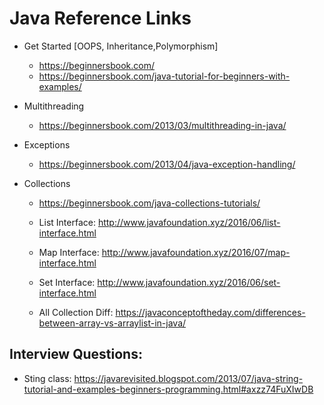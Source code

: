 # Java Reference Links

- Get Started [OOPS, Inheritance,Polymorphism]
    - https://beginnersbook.com/
    - https://beginnersbook.com/java-tutorial-for-beginners-with-examples/

- Multithreading 
     - https://beginnersbook.com/2013/03/multithreading-in-java/
- Exceptions
     - https://beginnersbook.com/2013/04/java-exception-handling/
- Collections
    - https://beginnersbook.com/java-collections-tutorials/

    - List Interface:       http://www.javafoundation.xyz/2016/06/list-interface.html
    - Map Interface:	    http://www.javafoundation.xyz/2016/07/map-interface.html
    - Set Interface:	    http://www.javafoundation.xyz/2016/06/set-interface.html
    - All Collection Diff:	https://javaconceptoftheday.com/differences-between-array-vs-arraylist-in-java/


## Interview Questions:
- Sting class: https://javarevisited.blogspot.com/2013/07/java-string-tutorial-and-examples-beginners-programming.html#axzz74FuXIwDB
   



